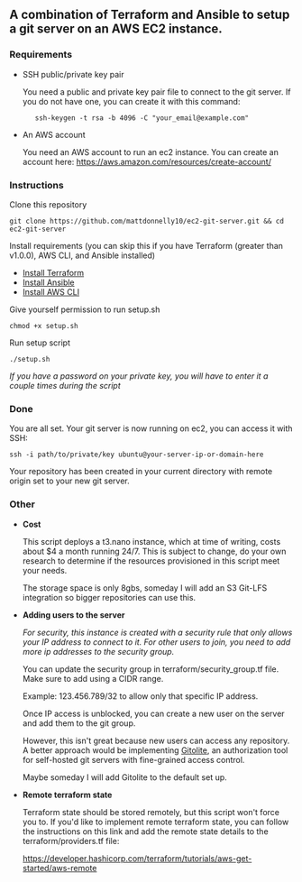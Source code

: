 ## A combination of Terraform and Ansible to setup a git server on an AWS EC2 instance.

### Requirements
* SSH public/private key pair

    You need a public and private key pair file to connect to the git server. If you do not have one, you can create it with this command: 

         ssh-keygen -t rsa -b 4096 -C "your_email@example.com"

* An AWS account

    You need an AWS account to run an ec2 instance. You can create an account here:
    https://aws.amazon.com/resources/create-account/

### Instructions
Clone this repository

    git clone https://github.com/mattdonnelly10/ec2-git-server.git && cd ec2-git-server


Install requirements (you can skip this if you have Terraform (greater than v1.0.0), AWS CLI, and Ansible installed)

* [Install Terraform](https://developer.hashicorp.com/terraform/tutorials/aws-get-started/install-cli)
* [Install Ansible](https://docs.ansible.com/ansible/latest/installation_guide/intro_installation.html)
* [Install AWS CLI](https://docs.aws.amazon.com/cli/latest/userguide/getting-started-install.html)


Give yourself permission to run setup.sh

    chmod +x setup.sh

Run setup script

    ./setup.sh
*If you have a password on your private key, you will have to enter it a couple times during the script*

### Done
You are all set. Your git server is now running on ec2, you can access it with SSH:

    ssh -i path/to/private/key ubuntu@your-server-ip-or-domain-here

Your repository has been created in your current directory with remote origin set to your new git server.

### Other
* **Cost**

    This script deploys a t3.nano instance, which at time of writing, costs about $4 a month running 24/7. This is subject to change, do your own research to determine if the resources provisioned in this script meet your needs.
    
    The storage space is only 8gbs, someday I will add an S3 Git-LFS integration so bigger repositories can use this.

* **Adding users to the server**

    *For security, this instance is created with a security rule that only allows your IP address to connect to it. For other users to join, you need to add more ip addresses to the security group.*
    
    You can update the security group in terraform/security_group.tf file. Make sure to add using a CIDR range.
    
    Example: 123.456.789/32 to allow only that specific IP address.

    Once IP access is unblocked, you can create a new user on the server and add them to the git group.

    However, this isn't great because new users can access any repository. A better approach would be implementing [Gitolite](https://gitolite.com/gitolite/quick_install.html), an authorization tool for self-hosted git servers with fine-grained access control.

    Maybe someday I will add Gitolite to the default set up.

* **Remote terraform state**

    Terraform state should be stored remotely, but this script won't force you to. If you'd like to implement remote terraform state, you can follow the instructions on this link and add the remote state details to the terraform/providers.tf file: 

    https://developer.hashicorp.com/terraform/tutorials/aws-get-started/aws-remote
